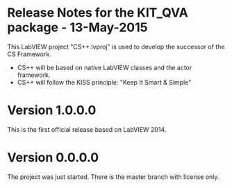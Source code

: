 Release Notes for the KIT_QVA package - 13-May-2015
===============================================================
This LabVIEW project "CS++.lvproj" is used to develop the successor of the CS Framework.

- CS++ will be based on native LabVIEW classes and the actor framework.
- CS++ will follow the KISS principle: "Keep It Smart & Simple"

Version 1.0.0.0
===============
This is the first official release based on LabVIEW 2014.

Version 0.0.0.0
===============
The project was just started. There is the master branch with license only.
